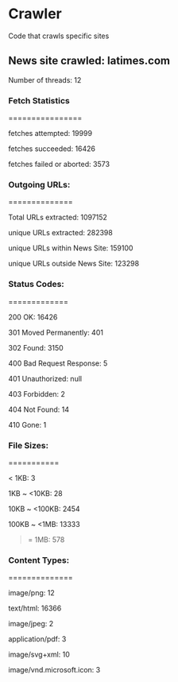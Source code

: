 # Crawler
Code that crawls specific sites

## News site crawled: latimes.com
Number of threads: 12

### Fetch Statistics
================

fetches attempted: 19999

fetches succeeded: 16426

fetches failed or aborted: 3573


### Outgoing URLs:
==============

Total URLs extracted: 1097152

unique URLs extracted: 282398 

unique URLs within News Site: 159100

unique URLs outside News Site: 123298

### Status Codes:
=============

200 OK: 16426

301 Moved Permanently: 401

302 Found: 3150

400 Bad Request Response: 5

401 Unauthorized: null

403 Forbidden: 2

404 Not Found: 14

410 Gone: 1

### File Sizes:
===========

< 1KB: 3

1KB ~ <10KB: 28

10KB ~ <100KB: 2454

100KB ~ <1MB: 13333

>= 1MB: 578

### Content Types:
==============

image/png: 12

text/html: 16366

image/jpeg: 2

application/pdf: 3

image/svg+xml: 10

image/vnd.microsoft.icon: 3
